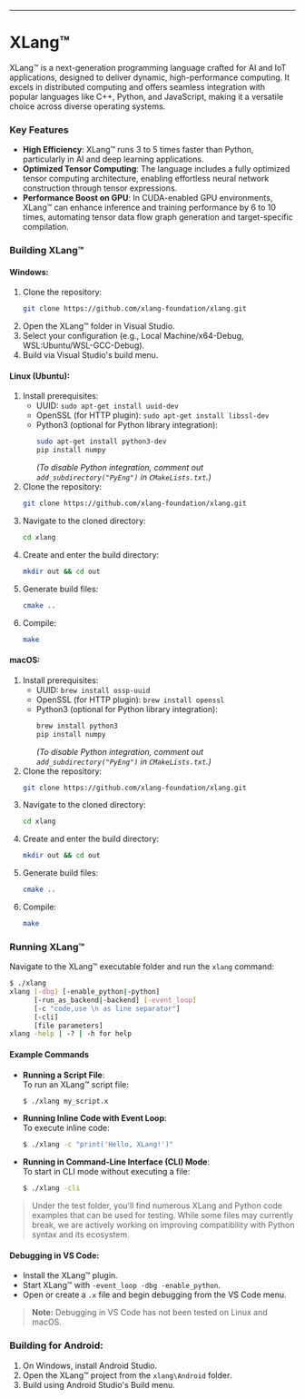---

# XLang™

XLang™ is a next-generation programming language crafted for AI and IoT applications, designed to deliver dynamic, high-performance computing. It excels in distributed computing and offers seamless integration with popular languages like C++, Python, and JavaScript, making it a versatile choice across diverse operating systems.

### Key Features
- **High Efficiency**: XLang™ runs 3 to 5 times faster than Python, particularly in AI and deep learning applications.
- **Optimized Tensor Computing**: The language includes a fully optimized tensor computing architecture, enabling effortless neural network construction through tensor expressions.
- **Performance Boost on GPU**: In CUDA-enabled GPU environments, XLang™ can enhance inference and training performance by 6 to 10 times, automating tensor data flow graph generation and target-specific compilation.

### Building XLang™

#### Windows:
1. Clone the repository: 
    ```bash
    git clone https://github.com/xlang-foundation/xlang.git
    ```
2. Open the XLang™ folder in Visual Studio.
3. Select your configuration (e.g., Local Machine/x64-Debug, WSL:Ubuntu/WSL-GCC-Debug).
4. Build via Visual Studio's build menu.

#### Linux (Ubuntu):
1. Install prerequisites:
    - UUID: `sudo apt-get install uuid-dev`
    - OpenSSL (for HTTP plugin): `sudo apt-get install libssl-dev`
    - Python3 (optional for Python library integration): 
      ```bash
      sudo apt-get install python3-dev
      pip install numpy
      ```
      *(To disable Python integration, comment out `add_subdirectory("PyEng")` in `CMakeLists.txt`.)*
2. Clone the repository: 
    ```bash
    git clone https://github.com/xlang-foundation/xlang.git
    ```
3. Navigate to the cloned directory: 
    ```bash
    cd xlang
    ```
4. Create and enter the build directory:
    ```bash
    mkdir out && cd out
    ```
5. Generate build files: 
    ```bash
    cmake ..
    ```
6. Compile: 
    ```bash
    make
    ```

#### macOS:
1. Install prerequisites:
    - UUID: `brew install ossp-uuid`
    - OpenSSL (for HTTP plugin): `brew install openssl`
    - Python3 (optional for Python library integration): 
      ```bash
      brew install python3
      pip install numpy
      ```
      *(To disable Python integration, comment out `add_subdirectory("PyEng")` in `CMakeLists.txt`.)*
2. Clone the repository: 
    ```bash
    git clone https://github.com/xlang-foundation/xlang.git
    ```
3. Navigate to the cloned directory:
    ```bash
    cd xlang
    ```
4. Create and enter the build directory:
    ```bash
    mkdir out && cd out
    ```
5. Generate build files:
    ```bash
    cmake ..
    ```
6. Compile:
    ```bash
    make
    ```

### Running XLang™

Navigate to the XLang™ executable folder and run the `xlang` command:

```bash
$ ./xlang
xlang [-dbg] [-enable_python|-python]
      [-run_as_backend|-backend] [-event_loop]
      [-c "code,use \n as line separator"]
      [-cli]
      [file parameters]
xlang -help | -? | -h for help
```

#### Example Commands

- **Running a Script File**:  
  To run an XLang™ script file:
  ```bash
  $ ./xlang my_script.x
  ```

- **Running Inline Code with Event Loop**:  
  To execute inline code:
  ```bash
  $ ./xlang -c "print('Hello, XLang!')"
  ```

- **Running in Command-Line Interface (CLI) Mode**:  
  To start in CLI mode without executing a file:
  ```bash
  $ ./xlang -cli
  ```
> Under the test folder, you'll find numerous XLang and Python code examples that can be used for testing. While some files may currently break, we are actively working on improving compatibility with Python syntax and its ecosystem.

#### Debugging in VS Code:
- Install the XLang™ plugin.
- Start XLang™ with `-event_loop -dbg -enable_python`.
- Open or create a `.x` file and begin debugging from the VS Code menu.
> **Note:** Debugging in VS Code has not been tested on Linux and macOS.

### Building for Android:
1. On Windows, install Android Studio.
2. Open the XLang™ project from the `xlang\Android` folder.
3. Build using Android Studio's Build menu.

